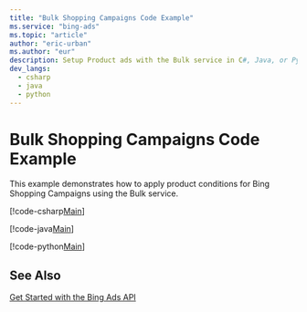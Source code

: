 ```yaml
---
title: "Bulk Shopping Campaigns Code Example"
ms.service: "bing-ads"
ms.topic: "article"
author: "eric-urban"
ms.author: "eur"
description: Setup Product ads with the Bulk service in C#, Java, or Python.
dev_langs:
  - csharp
  - java
  - python
---
```

# Bulk Shopping Campaigns Code Example
This example demonstrates how to apply product conditions for Bing Shopping Campaigns using the Bulk service.

[!code-csharp[Main](../../BingAds-dotNet-SDK/examples/BingAdsExamples/BingAdsExamplesLibrary/v11/BulkShoppingCampaigns.cs)]

[!code-java[Main](../../BingAds-Java-SDK/examples/BingAdsDesktopApp/src/main/java/com/microsoft/bingads/examples/v11/BulkShoppingCampaigns.java)]

[!code-python[Main](../../BingAds-Python-SDK/examples/BingAdsPythonConsoleExamples/BingAdsPythonConsoleExamples/v11/bulk_shopping_campaigns.py)]

## See Also
[Get Started with the Bing Ads API](/bingads/guides/get-started.md)  
